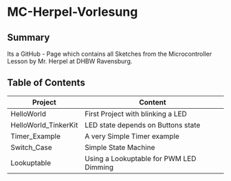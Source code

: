 # MC-Herpel-Vorlesung
## Summary
Its a GitHub - Page which contains all Sketches from the Microcontroller Lesson by Mr. Herpel at DHBW Ravensburg.

## Table of Contents
| Project  | Content |
| ------------- | ------------- |
| HelloWorld  		| First Project with blinking a LED  |
| HelloWorld_TinkerKit  | LED state depends on Buttons state  |
| Timer_Example		| A very Simple Timer example |
| Switch_Case		| Simple State Machine |
| Lookuptable		| Using a Lookuptable for PWM LED Dimming |
